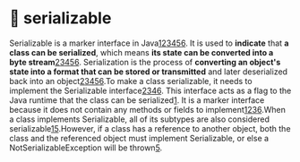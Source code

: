# 🍡 serializable

Serializable is a marker interface in Java[1](https://docs.oracle.com/javase/8/docs/api/java/io/Serializable.html)[2](https://www.geeksforgeeks.org/serialization-in-java/)[3](https://www.digitalocean.com/community/tutorials/serialization-in-java)[4](https://docs.oracle.com/javase/tutorial/jndi/objects/serial.html)[5](https://www.baeldung.com/java-serialization)[6](https://www.javatpoint.com/serialization-in-java). It is used to **indicate** that **a class can be serialized**, which means **its state can be converted into a byte stream**[2](https://www.geeksforgeeks.org/serialization-in-java/)[3](https://www.digitalocean.com/community/tutorials/serialization-in-java)[4](https://docs.oracle.com/javase/tutorial/jndi/objects/serial.html)[5](https://www.baeldung.com/java-serialization)[6](https://www.javatpoint.com/serialization-in-java). Serialization is the process of **converting an object's state into a format that can be stored or transmitted** and later deserialized back into an object[2](https://www.geeksforgeeks.org/serialization-in-java/)[3](https://www.digitalocean.com/community/tutorials/serialization-in-java)[4](https://docs.oracle.com/javase/tutorial/jndi/objects/serial.html)[5](https://www.baeldung.com/java-serialization)[6](https://www.javatpoint.com/serialization-in-java).To make a class serializable, it needs to implement the Serializable interface[2](https://www.geeksforgeeks.org/serialization-in-java/)[3](https://www.digitalocean.com/community/tutorials/serialization-in-java)[4](https://docs.oracle.com/javase/tutorial/jndi/objects/serial.html)[6](https://www.javatpoint.com/serialization-in-java). This interface acts as a flag to the Java runtime that the class can be serialized[1](https://docs.oracle.com/javase/8/docs/api/java/io/Serializable.html). It is a marker interface because it does not contain any methods or fields to implement[1](https://docs.oracle.com/javase/8/docs/api/java/io/Serializable.html)[2](https://www.geeksforgeeks.org/serialization-in-java/)[3](https://www.digitalocean.com/community/tutorials/serialization-in-java)[6](https://www.javatpoint.com/serialization-in-java).When a class implements Serializable, all of its subtypes are also considered serializable[1](https://docs.oracle.com/javase/8/docs/api/java/io/Serializable.html)[5](https://www.baeldung.com/java-serialization).However, if a class has a reference to another object, both the class and the referenced object must implement Serializable, or else a NotSerializableException will be thrown[5](https://www.baeldung.com/java-serialization).
